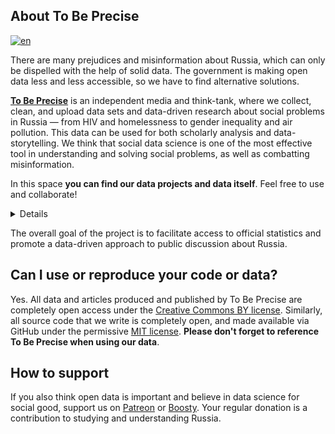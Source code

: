## About To Be Precise
[![en](https://img.shields.io/badge/lang-en-blue.svg)](https://github.com/tochno-st/.github/edit/main/profile/README.md)

There are many prejudices and misinformation about Russia, which can only be dispelled with the help of solid data. The government is making open data less and less accessible, so we have to find alternative solutions.  

[**To Be Precise**](https://tochno.st/) is an independent media and think-tank, where we collect, clean, and upload data sets and data-driven research about social problems in Russia — from HIV and homelessness to gender inequality and air pollution. This data can be used for both scholarly analysis and data-storytelling. We think that social data science is one of the most effective tool in understanding and solving social problems, as well as combatting misinformation.

In this space **you can find our data projects and data itself**. Feel free to use and collaborate!

<details markdown="1">
.. my stuff
</details>

The overall goal of the project is to facilitate access to official statistics and promote a data-driven approach to public discussion about Russia.

## Can I use or reproduce your code or data?
Yes. All data and articles produced and published by To Be Precise are completely open access under the [Creative Commons BY license](https://creativecommons.org/licenses/by/4.0/). Similarly, all source code that we write is completely open, and made available via GitHub under the permissive [MIT license](https://github.com/owid/owid-grapher/blob/master/LICENSE.md). **Please don't forget to reference To Be Precise when using our data**.

## How to support
If you also think open data is important and believe in data science for social good, support us on [Patreon](https://www.patreon.com/ToBePrecise/about) or [Boosty](https://boosty.to/tochnost). Your regular donation is a contribution to studying and understanding Russia.
